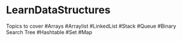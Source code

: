 # LearnDataStructures

Topics to cover
#Arrays
#Arraylist
#LinkedList
#Stack
#Queue
#Binary Search Tree
#Hashtable
#Set
#Map
